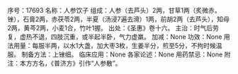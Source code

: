 序号：17693
名称：人参饮子
组成：人参（去芦头）2两，甘草1两（炙微赤，锉），石膏2两，赤茯苓2两，半夏（汤浸7遍去滑）1两，前胡2两（去芦头），知母2两，黄芩2两，小麦1合，竹叶1握。
出处：《圣惠》卷十六。
主治：时气后劳复，虚热不退，四肢沉重，或半起半卧，气力虚羸。
加减：None
功效：None
用法用量：每服半两，以水1大盏，加大枣3枚，生姜半分，煎至5分，不拘时候温服。
制备方法：上锉细。
临床应用：None
各家论述：None
用药禁忌：None
附注：本方方名，《普济方》引作“人参散”。
